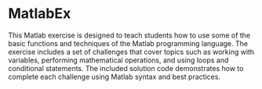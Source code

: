 # MatlabEx

This Matlab exercise is designed to teach students how to use some of the basic functions and techniques of the Matlab programming language. The exercise includes a set of challenges that cover topics such as working with variables, performing mathematical operations, and using loops and conditional statements. The included solution code demonstrates how to complete each challenge using Matlab syntax and best practices.
